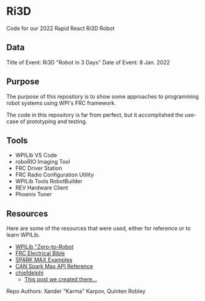 # Ri3D
Code for our 2022 Rapid React Ri3D Robot

## Data

Title of Event: Ri3D "Robot in 3 Days"
Date of Event: 8 Jan. 2022

## Purpose

The purpose of this repository is to show some approaches to programming robot systems using WPI's FRC framework.

The code in this repository is far from perfect, but it accomplished the use-case of prototyping and testing.

## Tools

- WPILib VS Code
- roboRIO Imaging Tool
- FRC Driver Station
- FRC Radio Configuration Utility
- WPILib Tools RobotBuilder
- REV Hardware Client
- Phoenix Tuner

## Resources

Here are some of the resources that were used, either for reference or to learn WPILib.

- [WPILib "Zero-to-Robot](https://docs.wpilib.org/pt/latest/docs/zero-to-robot/introduction.html)
- [FRC Electrical Bible](https://mililanirobotics.gitbooks.io/frc-electrical-bible/content/index.html)
- [SPARK MAX Examples](https://github.com/REVrobotics/SPARK-MAX-Examples)
- [CAN Spark Max API Reference](https://codedocs.revrobotics.com/java/com/revrobotics/cansparkmax)
- [chiefdelphi](https://www.chiefdelphi.com/)
    - [This post we created there...](https://www.chiefdelphi.com/t/rev-hardware-client-not-burning-config-firmware/399140)



Repo Authors: Xander "Karma" Karpov, Quinten Robley